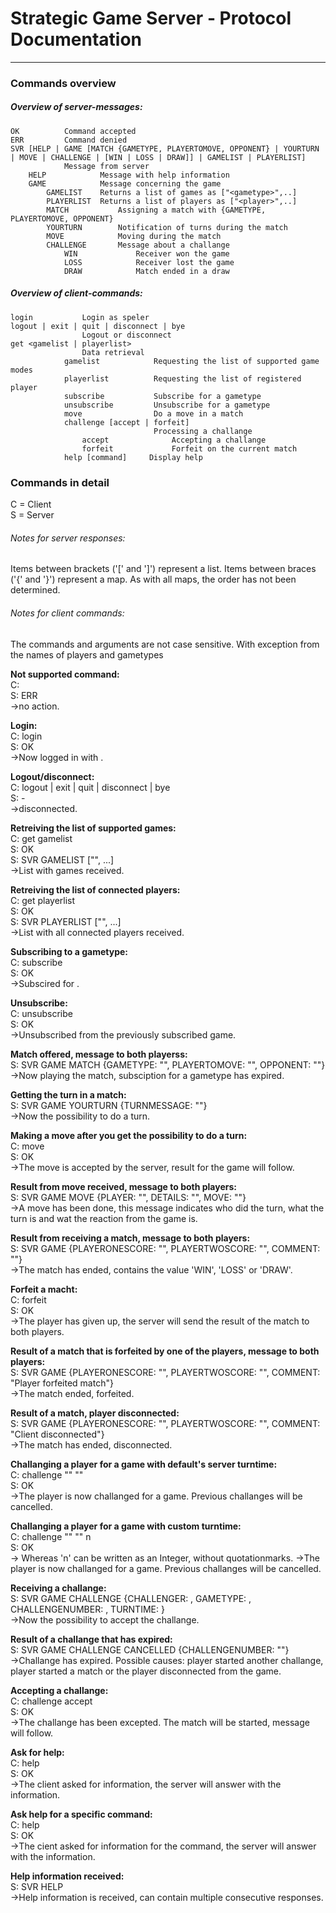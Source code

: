 # Strategic Game Server - Protocol Documentation
---

### Commands overview
##### Overview of server-messages:

```
OK          Command accepted
ERR         Command denied
SVR [HELP | GAME [MATCH {GAMETYPE, PLAYERTOMOVE, OPPONENT} | YOURTURN | MOVE | CHALLENGE | [WIN | LOSS | DRAW]] | GAMELIST | PLAYERLIST]
            Message from server
    HELP            Message with help information
    GAME            Message concerning the game
    	GAMELIST 	Returns a list of games as ["<gametype>",..]
    	PLAYERLIST 	Returns a list of players as ["<player>",..]
        MATCH           Assigning a match with {GAMETYPE, PLAYERTOMOVE, OPPONENT}
        YOURTURN        Notification of turns during the match
        MOVE            Moving during the match
        CHALLENGE       Message about a challange
            WIN             Receiver won the game
            LOSS            Receiver lost the game
            DRAW            Match ended in a draw
```
##### Overview of client-commands:
```
login           Login as speler
logout | exit | quit | disconnect | bye
		        Logout or disconnect
get <gamelist | playerlist>
                Data retrieval
            gamelist            Requesting the list of supported game modes
	        playerlist          Requesting the list of registered player
            subscribe           Subscribe for a gametype
            unsubscribe         Unsubscribe for a gametype
            move                Do a move in a match
            challenge [accept | forfeit]  
                                Processing a challange
	            accept              Accepting a challange
                forfeit				Forfeit on the current match
            help [command]     Display help
```

### Commands in detail

C = Client  
S = Server

###### Notes for server responses:
Items between brackets ('[' and ']') represent a list.
Items between braces ('{' and '}') represent a map. As with all maps, the order has not been determined.

###### Notes for client commands:
The commands and arguments are not case sensitive. With exception from the names of players and gametypes

**Not supported command:**  
C: <not supported command>  
S: ERR <reason>  
->no action.  

**Login:**  
C: login <player>  
S: OK  
->Now logged in with <player>.  

**Logout/disconnect:**  
C: logout | exit | quit | disconnect | bye  
S: -  
->disconnected.  

**Retreiving the list of supported games:**  
C: get gamelist  
S: OK  
S: SVR GAMELIST ["<gametype>", ...]  
->List with games received.  

**Retreiving the list of connected players:**  
C: get playerlist  
S: OK  
S: SVR PLAYERLIST ["<player>", ...]  
->List with all connected players received.  

**Subscribing to a gametype:**  
C: subscribe <gametype>  
S: OK  
->Subscired for <gametype>.  

**Unsubscribe:**  
C: unsubscribe  
S: OK  
->Unsubscribed from the previously subscribed game.  

**Match offered, message to both playerss:**  
S: SVR GAME MATCH {GAMETYPE: "<gametype>", PLAYERTOMOVE: "<name player1>", OPPONENT: "<name opponent>"}  
->Now playing the match, subsciption for a gametype has expired.  

**Getting the turn in a match:**  
S: SVR GAME YOURTURN {TURNMESSAGE: "<message for this turn>"}  
->Now the possibility to do a turn.  

**Making a move after you get the possibility to do a turn:**  
C: move <move>  
S: OK  
->The move is accepted by the server, result for the game will follow.  

**Result from move received, message to both players:**  
S: SVR GAME MOVE {PLAYER: "<player>", DETAILS: "<reaction on move>", MOVE: "<move>"}  
->A move has been done, this message indicates who did the turn, what the turn is and wat the reaction from the game is.  

**Result from receiving a match, message to both players:**  
S: SVR GAME <player result> {PLAYERONESCORE: "<score player1>", PLAYERTWOSCORE: "<score player2>", COMMENT: "<ccomment on the result>"}  
->The match has ended, <player result> contains the value 'WIN', 'LOSS' or 'DRAW'.  

**Forfeit a macht:**   
C: forfeit  
S: OK  
->The player has given up, the server will send the result of the match to both players.  

**Result of a match that is forfeited by one of the players, message to both players:**  
S: SVR GAME <player result> {PLAYERONESCORE: "<score player1>", PLAYERTWOSCORE: "<score player2>", COMMENT: "Player forfeited match"}  
->The match ended, <player> forfeited.   

**Result of a match, player disconnected:**  
S: SVR GAME <speler result> {PLAYERONESCORE: "<score player1>", PLAYERTWOSCORE: "<score player2>", COMMENT: "Client disconnected"}  
->The match has ended, <player> disconnected.  

**Challanging a player for a game with default's server turntime:**  
C: challenge "<player>" "<gametype>"  
S: OK  
->The player is now challanged for a game. Previous challanges will be cancelled.  

**Challanging a player for a game with custom turntime:**  
C: challenge "<player>" "<gametype>" n  
S: OK  
-> Whereas 'n' can be written as an Integer, without quotationmarks.
->The player is now challanged for a game. Previous challanges will be cancelled.

**Receiving a challange:**  
S: SVR GAME CHALLENGE {CHALLENGER: <player>, GAMETYPE: <gametype>, CHALLENGENUMBER: <challangenumber>, TURNTIME: <turntime>}  
->Now the possibility to accept the challange.  

**Result of a challange that has expired:**  
S: SVR GAME CHALLENGE CANCELLED {CHALLENGENUMBER: "<challange number>"}  
->Challange has expired. Possible causes: player started another challange, player started a match or the player disconnected from the game.  

**Accepting a challange:**  
C: challenge accept <challange number>  
S: OK  
->The challange has been excepted. The match will be started, message will follow.  

**Ask for help:**  
C: help  
S: OK  
->The client asked for information, the server will answer with the information.  

**Ask help for a specific command:**  
C: help <command>  
S: OK  
->The cient asked for information for the <command> command, the server will answer with the information.  

**Help information received:**  
S: SVR HELP <help information>  
->Help information is received, can contain multiple consecutive responses.  
